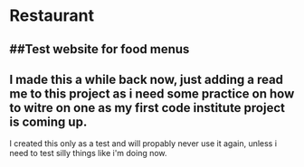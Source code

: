 # Restaurant
##Test website for food menus
---
I made this a while back now, just adding a read me to this project as i need some practice on how to witre on one as my first code institute project is coming up.
---
I created this only as a test and will propably never use it again, unless i need to test silly things like i'm doing now.
